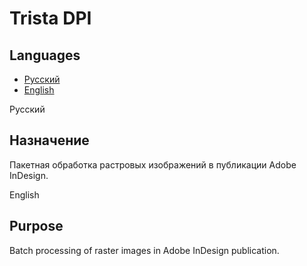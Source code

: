 Trista DPI
==========

Languages
---------

* <a href="#readme_anchor_rus">Русский</a>
* <a href="#readme_anchor_eng">English</a>

<a name="#readme_anchor_rus">Русский</a>

Назначение
----------

Пакетная обработка растровых изображений в публикации Adobe InDesign.

<a name="#readme_anchor_eng">English</a>

Purpose
-------

Batch processing of raster images in Adobe InDesign publication.
